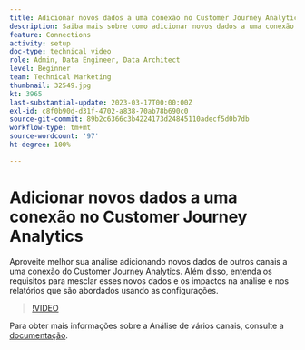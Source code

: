```yaml
---
title: Adicionar novos dados a uma conexão no Customer Journey Analytics
description: Saiba mais sobre como adicionar novos dados a uma conexão do Customer Journey Analytics para aproveitar melhor sua análise.
feature: Connections
activity: setup
doc-type: technical video
role: Admin, Data Engineer, Data Architect
level: Beginner
team: Technical Marketing
thumbnail: 32549.jpg
kt: 3965
last-substantial-update: 2023-03-17T00:00:00Z
exl-id: c8f0b90d-d31f-4702-a838-70ab78b690c0
source-git-commit: 89b2c6366c3b4224173d24845110adecf5d0b7db
workflow-type: tm+mt
source-wordcount: '97'
ht-degree: 100%

---
```


# Adicionar novos dados a uma conexão no Customer Journey Analytics

Aproveite melhor sua análise adicionando novos dados de outros canais a uma conexão do Customer Journey Analytics. Além disso, entenda os requisitos para mesclar esses novos dados e os impactos na análise e nos relatórios que são abordados usando as configurações.

>[!VIDEO](https://video.tv.adobe.com/v/32549/?learn=on&quality=12&learn=on)

Para obter mais informações sobre a Análise de vários canais, consulte a [documentação](https://experienceleague.adobe.com/docs/analytics-platform/using/cca/overview.html?lang=pt-BR).
